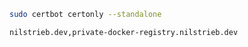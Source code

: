 ```sh
sudo certbot certonly --standalone
```
```
nilstrieb.dev,private-docker-registry.nilstrieb.dev
```
